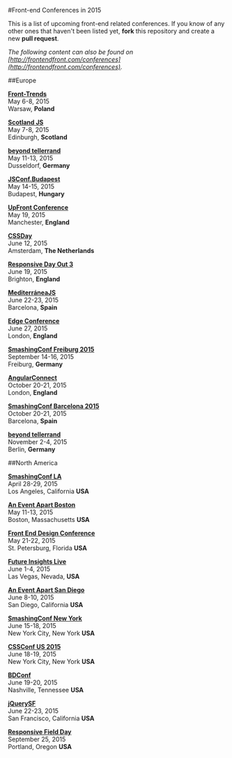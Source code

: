 #Front-end Conferences in 2015

This is a list of upcoming front-end related conferences. If you know of any other ones that haven't been listed yet, **fork** this repository and create a new **pull request**.

*The following content can also be found on [http://frontendfront.com/conferences](http://frontendfront.com/conferences).*

##Europe

[**Front-Trends**](http://front-trends.com/)  
May 6-8, 2015  
Warsaw, **Poland**

[**Scotland JS**](http://scotlandjs.com/)  
May 7-8, 2015  
Edinburgh, **Scotland**

[**beyond tellerrand**](http://beyondtellerrand.com/)  
May 11-13, 2015  
Dusseldorf, **Germany**

[**JSConf.Budapest**](http://jsconfbp.com/)  
May 14-15, 2015  
Budapest, **Hungary**

[**UpFront Conference**](http://upfrontconf.com/)  
May 19, 2015  
Manchester, **England**

[**CSSDay**](http://cssday.nl/)  
June 12, 2015  
Amsterdam, **The Netherlands**

[**Responsive Day Out 3**](http://responsiveconf.com/)  
June 19, 2015  
Brighton, **England**

[**MediterráneaJS**](http://mediterraneajs.eu/)  
June 22-23, 2015  
Barcelona, **Spain**

[**Edge Conference**](https://edgeconf.com/2015-london)  
June 27, 2015  
London, **England**

[**SmashingConf Freiburg 2015**](http://www.smashingconf.com)  
September 14-16, 2015  
Freiburg, **Germany**

[**AngularConnect**](http://angularconnect.com/)  
October 20-21, 2015  
London, **England**

[**SmashingConf Barcelona 2015**](http://www.smashingconf.com)  
October 20-21, 2015  
Barcelona, **Spain**

[**beyond tellerrand**](http://beyondtellerrand.com/)  
November 2-4, 2015  
Berlin, **Germany**


##North America

[**SmashingConf LA**](http://www.smashingconf.com/)  
April 28-29, 2015  
Los Angeles, California **USA**

[**An Event Apart Boston**](http://aneventapart.com/event/boston-2015)  
May 11-13, 2015  
Boston, Massachusetts **USA**

[**Front End Design Conference**](http://frontenddesignconference.com)  
May 21-22, 2015  
St. Petersburg, Florida **USA**  

[**Future Insights Live**](https://futureinsightslive.com/las-vegas-2015/)  
June 1-4, 2015  
Las Vegas, Nevada, **USA**

[**An Event Apart San Diego**](http://aneventapart.com/event/san-diego-2015)  
June 8-10, 2015  
San Diego, California **USA**

[**SmashingConf New York**](http://www.smashingconf.com/)  
June 15-18, 2015  
New York City, New York **USA**

[**CSSConf US 2015**](http://2015.cssconf.com/)  
June 18-19, 2015  
New York City, New York **USA**

[**BDConf**](http://bdconf.com/)  
June 19-20, 2015  
Nashville, Tennessee **USA**

[**jQuerySF**](http://jquerysf.com/)  
June 22-23, 2015  
San Francisco, California **USA**

[**Responsive Field Day**](http://www.responsivefieldday.com/)  
September 25, 2015  
Portland, Oregon **USA**